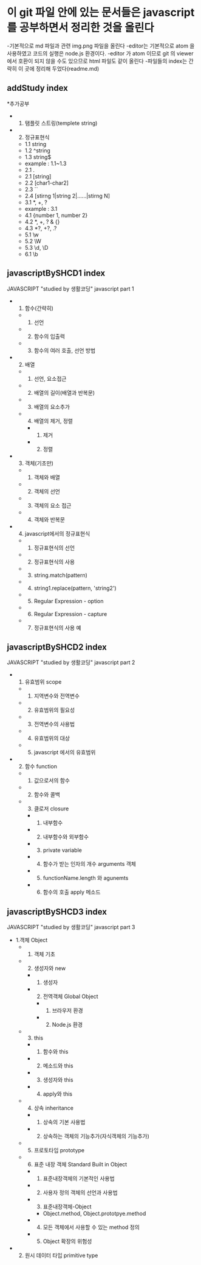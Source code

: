 # 이 git 파일 안에 있는 문서들은 javascript 를 공부하면서 정리한 것을 올린다
-기본적으로 md 파일과 관련 img.png 파일을 올린다
-editor는 기본적으로 atom 을 사용하였고 코드의 실행은 node.js 환경이다.
-editor 가 atom 이므로 git 의 viewer에서 호환이 되지 않을 수도 있으므로 html 파일도 같이 올린다
-파일들의 index는 간략히 이 곳에 정리해 두었다(readme.md)

## addStudy index
*추가공부
* 1. 탬플릿 스트링(templete string)
* 2. 정규표현식
  * 1.1 string
  * 1.2 ^string
  * 1.3 string$
  * example : 1.1~1.3
  * 2.1 .
  * 2.1 [string]
  * 2.2 [char1-char2]
  * 2.3 ``
  * 2.4 [stirng 1|string 2|......|stirng N]
  * 3.1 *, +, ?
  * example : 3.1
  * 4.1 {number 1, number 2}
  * 4.2 *, +, ? & {}
  * 4.3 *?, +?, .?
  * 5.1 \w
  * 5.2 \W
  * 5.3 \d, \D
  * 6.1 \b

## javascriptBySHCD1 index
JAVASCRIPT "studied by 생활코딩" javascript part 1
* 1. 함수(간략히)
  * 1. 선언
  * 2. 함수의 입출력
  * 3. 함수의 여러 호출, 선언 방법
* 2. 배열
  * 1. 선언, 요소접근
  * 2. 배열의 길이(배열과 반복문)
  * 3. 배열의 요소추가
  * 4. 배열의 제거, 정렬
    * 1. 제거
    * 2. 정렬
* 3. 객체(기초만)
  * 1. 객체와 배열
  * 2. 객체의 선언
  * 3. 객체의 요소 접근
  * 4. 객체와 반복문
* 4. javascript에서의 정규표현식
  * 1. 정규표현식의 선언
  * 2. 정규표현식의 사용
  * 3. string.match(pattern)
  * 4. string1.replace(pattern, 'string2')
  * 5. Regular Expression - option
  * 6. Regular Expression - capture
  * 7. 정규표현식의 사용 예

## javascriptBySHCD2 index
JAVASCRIPT "studied by 생활코딩" javascript part 2
* 1. 유효범위 scope
  * 1. 지역변수와 전역변수
  * 2. 유효범위의 필요성
  * 3. 전역변수의 사용법
  * 4. 유효범위의 대상
  * 5. javascript 에서의 유효범위
* 2. 함수 function
  * 1. 값으로서의 함수
  * 2. 함수와 콜백
  * 3. 클로저 closure
    * 1. 내부함수
    * 2. 내부함수와 외부함수
    * 3. private variable
    * 4. 함수가 받는 인자의 개수 arguments 객체
    * 5. functionName.length 와 agunemts
    * 6. 함수의 호출 apply 메소드

## javascriptBySHCD3 index
JAVASCRIPT "studied by 생활코딩" javascript part 3
* 1.객체 Object
  * 1. 객체 기초
  * 2. 생성자와 new
    * 1. 생성자
    * 2. 전역객체 Global Object
      * 1. 브라우저 환경
      * 2. Node.js 환경
  * 3. this
    * 1. 함수와 this
    * 2. 메소드와 this
    * 3. 생성자와 this
    * 4. apply와 this
  * 4. 상속 inheritance
    * 1. 상속의 기본 사용법
    * 2. 상속하는 객체의 기능추가(자식객체의 기능추가)
  * 5. 프로토타입 prototype
  * 6. 표준 내장 객체 Standard Built in Object
    * 1. 표준내장객체의 기본적인 사용법
    * 2. 사용자 정의 객체의 선언과 사용법
    * 3. 표준내장객체-Object
      * Object.method, Object.prototpye.method
    * 4. 모든 객체에서 사용할 수 있는 method 정의
    * 5. Object 확장의 위험성
* 2. 원시 데이터 타입 primitive type
